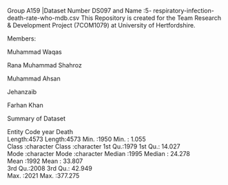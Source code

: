 Group A159 |Dataset Number DS097 and Name :5- respiratory-infection-death-rate-who-mdb.csv
This Repository is created for the Team Research & Development Project (7COM1079) at University of Hertfordshire.

Members:

Muhammad Waqas

Rana Muhammad Shahroz

Muhammad Ahsan 

Jehanzaib 

Farhan Khan

Summary of Dataset

   Entity              Code                year          Death        
 Length:4573        Length:4573        Min.   :1950   Min.   :  1.055  
 Class :character   Class :character   1st Qu.:1979   1st Qu.: 14.027  
 Mode  :character   Mode  :character   Median :1995   Median : 24.278  
                                       Mean   :1992   Mean   : 33.807  
                                       3rd Qu.:2008   3rd Qu.: 42.949  
                                       Max.   :2021   Max.   :377.275 
